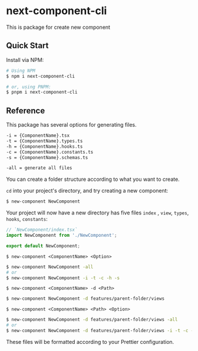 # next-component-cli
This is package for create new component 
<br />

## Quick Start

Install via NPM:

```bash
# Using NPM
$ npm i next-component-cli

# or, using PNPM:
$ pnpm i next-component-cli
```
## Reference

This package has several options for generating files.

```bash
-i = {ComponentName}.tsx
-t = {ComponentName}.types.ts
-h = {ComponentName}.hooks.ts
-c = {ComponentName}.constants.ts
-s = {ComponentName}.schemas.ts

-all = generate all files

```

You can create a folder structure according to what you want to create.

`cd` into your project's directory, and try creating a new component:

```bash
$ new-component NewComponent
```
Your project will now have a new directory has five files `index` , `view`, `types`, `hooks`, `constants`:

```jsx
// `NewComponent/index.tsx`
import NewComponent from './NewComponent';

export default NewComponent;
```

`$ new-component <ComponentName> <Option>`

```bash
$ new-component NewComponent -all
# or
$ new-component NewComponent -i -t -c -h -s

```

`$ new-component <ComponentName> -d <Path>`

```bash
$ new-component NewComponent -d features/parent-folder/views 
```

`$ new-component <ComponentName> <Path> <Option>`

```bash
$ new-component NewComponent -d features/parent-folder/views -all
# or
$ new-component NewComponent -d features/parent-folder/views -i -t -c -h -s

```

These files will be formatted according to your Prettier configuration.

<br />
